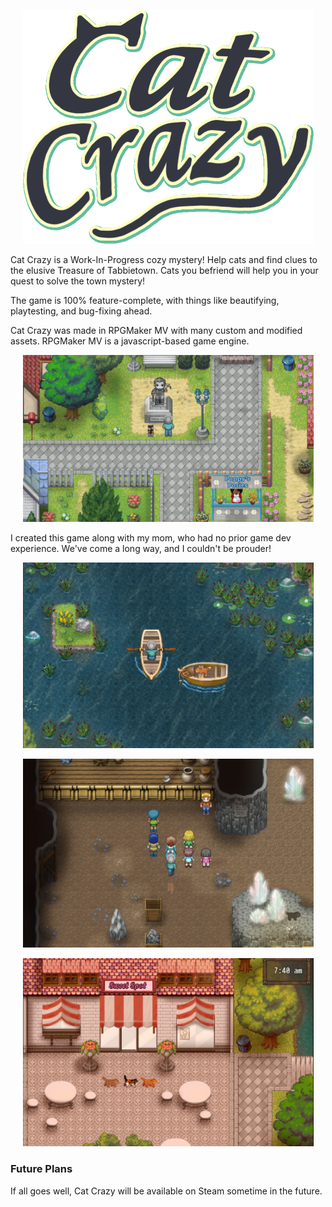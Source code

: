 <p  style="text-align: center;">
	<img src="./img/CatCrazy/crazylogo.png" alt="Cat Crazy" width=465px/>
</p>

Cat Crazy is a Work-In-Progress cozy mystery!  Help cats and find clues to the elusive Treasure of Tabbietown.
Cats you befriend will help you in your quest to solve the town mystery!

The game is 100% feature-complete, with things like beautifying, playtesting, and bug-fixing ahead.

Cat Crazy was made in RPGMaker MV with many custom and modified assets.  RPGMaker MV is a javascript-based game engine.

<p  style="text-align: center;">
	<img src="./img/CatCrazy/statue.jpg" alt="player and a cat stand before a statue" width=465px/>
</p>

I created this game along with my mom, who had no prior game dev experience.  We've come a long way, and I couldn't be prouder!

<p  style="text-align: center;">
	<img src="./img/CatCrazy/boat.jpg" alt="player on one boat approaches cat in another" width=465px/>
</p>

<p  style="text-align: center;">
	<img src="./img/CatCrazy/cave.jpg" alt="a crowd of people tour a cavern" width=465px/>
</p>

<p  style="text-align: center;">
	<img src="./img/CatCrazy/cats.jpg" alt="three cats run through town" width=465px/>
</p>

### Future Plans

If all goes well, Cat Crazy will be available on Steam sometime in the future.